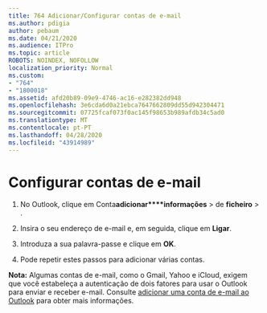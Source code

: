 ```yaml
---
title: 764 Adicionar/Configurar contas de e-mail
ms.author: pdigia
author: pebaum
ms.date: 04/21/2020
ms.audience: ITPro
ms.topic: article
ROBOTS: NOINDEX, NOFOLLOW
localization_priority: Normal
ms.custom:
- "764"
- "1800018"
ms.assetid: afd20b89-09e9-4746-ac16-e282382dd948
ms.openlocfilehash: 3e6cda6d0a21ebca7647662809dd55d942304471
ms.sourcegitcommit: 07725fcaf073f0ac145f98653b989afdb34c5ad0
ms.translationtype: MT
ms.contentlocale: pt-PT
ms.lasthandoff: 04/28/2020
ms.locfileid: "43914989"
---
```

# <a name="set-up-email-accounts"></a>Configurar contas de e-mail

1. No Outlook, clique em Conta**adicionar****informações** > de **ficheiro** > .

2. Insira o seu endereço de e-mail e, em seguida, clique em **Ligar**.

3. Introduza a sua palavra-passe e clique em **OK**.

4. Pode repetir estes passos para adicionar várias contas.

**Nota:** Algumas contas de e-mail, como o Gmail, Yahoo e iCloud, exigem que você estabeleça a autenticação de dois fatores para usar o Outlook para enviar e receber e-mail. Consulte [adicionar uma conta de e-mail ao Outlook](https://support.office.com/article/6e27792a-9267-4aa4-8bb6-c84ef146101b.aspx) para obter mais informações.
  
